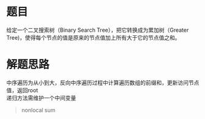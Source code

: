 # 题目

给定一个二叉搜索树（Binary Search Tree），把它转换成为累加树（Greater Tree)，使得每个节点的值是原来的节点值加上所有大于它的节点值之和。


# 解题思路

中序遍历为从小到大，反向中序遍历过程中计算遍历数组的前缀和，更新访问节点值，返回root   
递归方法需维护一个中间变量  
>nonlocal sum